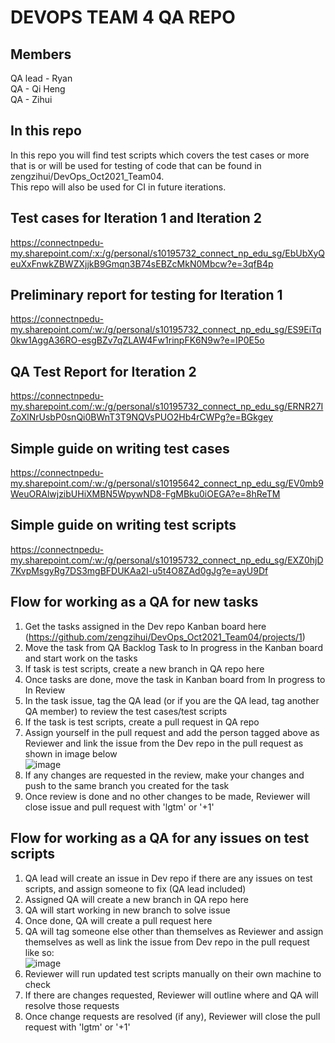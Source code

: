 # DEVOPS TEAM 4 QA REPO
## Members
QA lead - Ryan  
QA - Qi Heng  
QA - Zihui

## In this repo
In this repo you will find test scripts which covers the test cases or more that is or will be used for testing of code that can be found in zengzihui/DevOps_Oct2021_Team04.  
This repo will also be used for CI in future iterations.

## Test cases for Iteration 1 and Iteration 2
https://connectnpedu-my.sharepoint.com/:x:/g/personal/s10195732_connect_np_edu_sg/EbUbXyQeuXxFnwkZBWZXjjkB9Gmqn3B74sEBZcMkN0Mbcw?e=3qfB4p

## Preliminary report for testing for Iteration 1
https://connectnpedu-my.sharepoint.com/:w:/g/personal/s10195732_connect_np_edu_sg/ES9EiTq0kw1AggA36RO-esgBZv7qZLAW4Fw1rinpFK6N9w?e=IP0E5o

## QA Test Report for Iteration 2
https://connectnpedu-my.sharepoint.com/:w:/g/personal/s10195732_connect_np_edu_sg/ERNR27IZoXlNrUsbP0snQi0BWnT3T9NQVsPUO2Hb4rCWPg?e=BGkgey

## Simple guide on writing test cases
https://connectnpedu-my.sharepoint.com/:w:/g/personal/s10195642_connect_np_edu_sg/EV0mb9WeuORAlwjzibUHiXMBN5WpywND8-FgMBku0iOEGA?e=8hReTM

## Simple guide on writing test scripts
https://connectnpedu-my.sharepoint.com/:w:/g/personal/s10195732_connect_np_edu_sg/EXZ0hjD7KvpMsgyRg7DS3mgBFDUKAa2I-u5t4O8ZAd0gJg?e=ayU9Df


## Flow for working as a QA for new tasks
1. Get the tasks assigned in the Dev repo Kanban board here (https://github.com/zengzihui/DevOps_Oct2021_Team04/projects/1)  
2. Move the task from QA Backlog Task to In progress in the Kanban board and start work on the tasks 
3. If task is test scripts, create a new branch in QA repo here  
4. Once tasks are done, move the task in Kanban board from In progress to In Review  
5. In the task issue, tag the QA lead (or if you are the QA lead, tag another QA member) to review the test cases/test scripts  
6. If the task is test scripts, create a pull request in QA repo  
7. Assign yourself in the pull request and add the person tagged above as Reviewer and link the issue from the Dev repo in the pull request as shown in image below  
![image](https://user-images.githubusercontent.com/64831504/148797448-ef90cbcb-f8d0-41da-a64c-adc69d07d4be.png)
8. If any changes are requested in the review, make your changes and push to the same branch you created for the task  
9. Once review is done and no other changes to be made, Reviewer will close issue and pull request with 'lgtm' or '+1'  

## Flow for working as a QA for any issues on test scripts
1. QA lead will create an issue in Dev repo if there are any issues on test scripts, and assign someone to fix (QA lead included)  
2. Assigned QA will create a new branch in QA repo here  
3. QA will start working in new branch to solve issue  
4. Once done, QA will create a pull request here  
5. QA will tag someone else other than themselves as Reviewer and assign themselves as well as link the issue from Dev repo in the pull request like so:  
![image](https://user-images.githubusercontent.com/64831504/148797448-ef90cbcb-f8d0-41da-a64c-adc69d07d4be.png)
6. Reviewer will run updated test scripts manually on their own machine to check  
7. If there are changes requested, Reviewer will outline where and QA will resolve those requests  
8. Once change requests are resolved (if any), Reviewer will close the pull request with 'lgtm' or '+1'  

